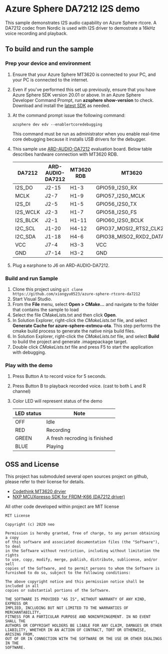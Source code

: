 ﻿# Azure Sphere DA7212 I2S demo

This sample demonstrates I2S audio capability on Azure Sphere rtcore. A DA7212 codec from Nordic is used with I2S driver to demostrate a 16kHz voice recording and playback.

## To build and run the sample

### Prep your device and environment

1. Ensure that your Azure Sphere MT3620 is connected to your PC, and your PC is connected to the internet.

2. Even if you've performed this set up previously, ensure that you have Azure Sphere SDK version 20.01 or above. In an Azure Sphere Developer Command Prompt, run **azsphere show-version** to check. Download and install the [latest SDK](https://aka.ms/AzureSphereSDKDownload) as needed.
   
4. At the command prompt issue the following command:

   ```
   azsphere dev edv --enablertcoredebugging
   ```

   This command must be run as administrator when you enable real-time core debugging because it installs USB drivers for the debugger.

4. This sample use [ARD-AUDIO-DA7212](https://www.dialog-semiconductor.com/content/ard-audio-da7212) evaluation board. Below table describes hardware connection with MT3620 RDB. 
   
    | DA7212 | ARD-AUDIO-DA7212 | MT3620 RDB  | MT3620 |
    |  ----  | ---- | ---- | ---- | 
    | I2S_DO | J2-15  | H1-3 | GPIO59_I2S0_RX |
    | MCLK   | J2-7   | H1-9 | GPIO57_I2S0_MCLK |
    | I2S_DI | J2-5 | H1-5 | GPIO56_I2S0_TX | 
    | I2S_WCLK  | J2-3 | H1-7 | GPIO58_I2S0_FS |
    | I2S_BLCK | J2-1 | H1-11 | GPIO60_I2S0_BCLK |
    | I2C_SCL | J1-20 | H4-12 | GPIO37_MOSI2_RTS2_CLK2 |
    | I2C_SDA | J1-18 | H4-6  | GPIO38_MISO2_RXD2_DATA2 |
    | VCC  | J7-4  | H3-3 | VCC |
    | GND  | J7-14  | H3-2 | GND |

5. Plug a earphone to J6 on ARD-AUDIO-DA7212. 

### Build and run Sample

1. Clone this project using `git clone https://github.com/xiongyu0523/azure-sphere-rtcore-da7212`
2. Start Visual Studio.
3. From the **File** menu, select **Open > CMake...** and navigate to the folder that contains the sample to load
4. Select the file CMakeLists.txt and then click **Open**. 
5. In Solution Explorer, right-click the *CMakeLists.txt* file, and select **Generate Cache for azure-sphere-extmcu-ota**. This step performs the cmake build process to generate the native ninja build files. 
6. In Solution Explorer, right-click the *CMakeLists.txt* file, and select **Build** to build the project and generate .imagepackage target.
7. Double click *CMakeLists.txt* file and press F5 to start the application with debugging. 

### Play with the demo

1. Press Button A to record voice for 5 seconds. 
2. Press Button B to playback recorded voice. (cast to both L and R channel)
3. Color LED will represent status of the demo
   
    | LED status | Note |
    |  ----  | ---- |
    | OFF    | Idle |
    | RED    | Recording |
    | GREEN  | A fresh recroding is finished |
    | BLUE   | Playing |

## OSS and License

This project has submoduled several open sources project on github, please refer to their license for details. 

- [Codethink MT3620 drvier](https://github.com/ARMmbed/littlefs)
- [NXP MCUXpresso SDK for FRDM-K66 (DA7212 driver)](https://mcuxpresso.nxp.com/en/welcome)

All other code developed within project are MIT license

```
MIT License

Copyright (c) 2020 neo

Permission is hereby granted, free of charge, to any person obtaining a copy
of this software and associated documentation files (the "Software"), to deal
in the Software without restriction, including without limitation the rights
to use, copy, modify, merge, publish, distribute, sublicense, and/or sell
copies of the Software, and to permit persons to whom the Software is
furnished to do so, subject to the following conditions:

The above copyright notice and this permission notice shall be included in all
copies or substantial portions of the Software.

THE SOFTWARE IS PROVIDED "AS IS", WITHOUT WARRANTY OF ANY KIND, EXPRESS OR
IMPLIED, INCLUDING BUT NOT LIMITED TO THE WARRANTIES OF MERCHANTABILITY,
FITNESS FOR A PARTICULAR PURPOSE AND NONINFRINGEMENT. IN NO EVENT SHALL THE
AUTHORS OR COPYRIGHT HOLDERS BE LIABLE FOR ANY CLAIM, DAMAGES OR OTHER
LIABILITY, WHETHER IN AN ACTION OF CONTRACT, TORT OR OTHERWISE, ARISING FROM,
OUT OF OR IN CONNECTION WITH THE SOFTWARE OR THE USE OR OTHER DEALINGS IN THE
SOFTWARE.
```